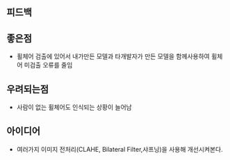 ## 피드백

## 좋은점
- 휠체어 검출에 있어서 내가만든 모델과 타개발자가 만든 모델을 함께사용하여 휠체어 미검출 오류를 줄임

## 우려되는점 
- 사람이 없는 휠체어도 인식되는 상황이 늘어남

## 아이디어
- 여러가지 이미지 전처리(CLAHE, Bilateral Filter,샤프닝)을 사용해 개선시켜본다.